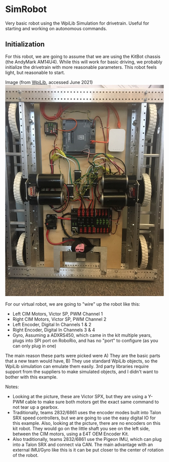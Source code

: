 # SimRobot

Very basic robot using the WpiLib Simulation for drivetrain.  Useful for starting and working on autonomous commands.

## Initialization

For this robot, we are going to assume that we are using the KitBot chassis (the AndyMark AM14U4).  While this will work for basic driving, we probably initialize the drivetrain with more reasonable parameters.  This robot feels light, but reasonable to start.

Image (from [WpiLib](https://docs.wpilib.org/en/stable/docs/zero-to-robot/step-1/how-to-wire-a-robot.html), accessed June 2021)
![KitBot](../wiki_img/kitbot.jpg)

For our virtual robot, we are going to "wire" up the robot like this:

* Left CIM Motors, Victor SP, PWM Channel 1
* Right CIM Motors, Victor SP, PWM Channel 2
* Left Encoder, Digital In Channels 1 & 2
* Right Encoder, Digital In Channels 3 & 4
* Gyro, Assuming a ADXRS450, which came in the kit multiple years, plugs into SPI port on RoboRio, and has no "port" to configure (as you can only plug in one)

The main reason these parts were picked were A) They are the basic parts that a new team would have, B) They use standard WpiLib objects, so the WpiLib simulation can emulate them easily.  3rd party libraries require support from the suppliers to make simulated objects, and I didn't want to bother with this example.  

Notes:

* Looking at the picture, these are Victor SPX, but they are using a Y-PWM cable to make sure both motors get the exact same command to not tear up a gearbox.
* Traditionally, teams 2832/6861 uses the encoder modes built into Talon SRX speed controllers, but we are going to use the easy digital IO for this example.  Also, looking at the picture, there are no encoders on this kit robot.  They would go on the little shaft you see on the left side, between the CIM motors, using a E4T OEM Encoder Kit.
* Also traditionally, teams 2832/6861 use the Pigeon IMU, which can plug into a Talon SRX and connect via CAN.  The main advantage with an external IMU/Gyro like this is it can be put closer to the center of rotation of the robot.
